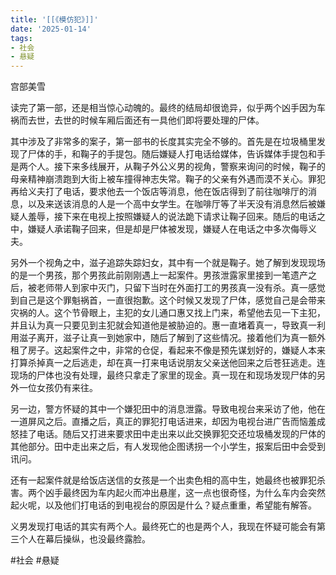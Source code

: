 ```yaml
---
title: '[[《模仿犯》]]'
date: '2025-01-14'
tags:
- 社会
- 悬疑
---
```

宫部美雪

读完了第一部，还是相当惊心动魄的。最终的结局却很诡异，似乎两个凶手因为车祸而去世，去世的时候车厢后面还有一具他们即将要处理的尸体。

其中涉及了非常多的案子，第一部书的长度其实完全不够的。首先是在垃圾桶里发现了尸体的手，和鞠子的手提包。随后嫌疑人打电话给媒体，告诉媒体手提包和手是两个人。接下来多线展开，从鞠子外公义男的视角，警察来询问的时候，鞠子的母亲精神崩溃跑到大街上被车撞得神志失常。鞠子的父亲有外遇而漠不关心。罪犯再给义夫打了电话，要求他去一个饭店等消息，他在饭店得到了前往咖啡厅的消息，以及来送该消息的人是一个高中女学生。在咖啡厅等了半天没有消息然后被嫌疑人羞辱，接下来在电视上按照嫌疑人的说法跪下请求让鞠子回来。随后的电话之中，嫌疑人承诺鞠子回来，但是却是尸体被发现，嫌疑人在电话之中多次侮辱义夫。

另外一个视角之中，滋子追踪失踪妇女，其中有一个就是鞠子。她了解到发现现场的是一个男孩，那个男孩此前刚刚遇上一起案件。男孩泄露家里接到一笔遗产之后，被老师带人到家中灭门，只留下当时在外面打工的男孩真一没有杀。真一感觉到自己是这个罪魁祸首，一直很抱歉。这个时候又发现了尸体，感觉自己是会带来灾祸的人。这个节骨眼上，主犯的女儿通口惠又找上门来，希望他去见一下主犯，并且认为真一只要见到主犯就会知道他是被胁迫的。惠一直堵着真一，导致真一利用滋子离开，滋子让真一到她家中，随后了解到了这些情况。接着他们为真一额外租了房子。这起案件之中，非常的仓促，看起来不像是预先谋划好的，嫌疑人本来打算杀掉真一之后逃走，却在真一打来电话说朋友父亲送他回来之后苍狂逃走。连现场的尸体也没有处理，最终只拿走了家里的现金。真一现在和现场发现尸体的另外一位女孩仍有来往。

另一边，警方怀疑的其中一个嫌犯田中的消息泄露。导致电视台来采访了他，他在一道屏风之后。直播之后，真正的罪犯打电话进来，却因为电视台进广告而恼羞成怒挂了电话。随后又打进来要求田中走出来以此交换罪犯交还垃圾桶发现的尸体的其他部分。田中走出来之后，有人发现他企图诱拐一个小学生，报案后田中会受到讯问。

还有一起案件就是给饭店送信的女孩是一个出卖色相的高中生，她最终也被罪犯杀害。两个凶手最终因为车内起火而冲出悬崖，这一点也很奇怪，为什么车内会突然起火呢，以及他们打电话的到电视台的原因是什么？疑点重重，希望能有解答。

义男发现打电话的其实有两个人。最终死亡的也是两个人，我现在怀疑可能会有第三个人在幕后操纵，也没最终露脸。

#社会 #悬疑
